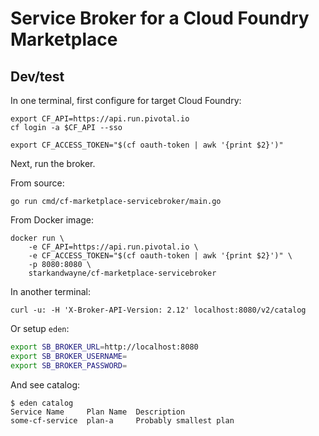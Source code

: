 # Service Broker for a Cloud Foundry Marketplace

## Dev/test

In one terminal, first configure for target Cloud Foundry:

```commands
export CF_API=https://api.run.pivotal.io
cf login -a $CF_API --sso

export CF_ACCESS_TOKEN="$(cf oauth-token | awk '{print $2}')"
```

Next, run the broker.

From source:

```shell
go run cmd/cf-marketplace-servicebroker/main.go
```

From Docker image:

```sehll
docker run \
    -e CF_API=https://api.run.pivotal.io \
    -e CF_ACCESS_TOKEN="$(cf oauth-token | awk '{print $2}')" \
    -p 8080:8080 \
    starkandwayne/cf-marketplace-servicebroker
```

In another terminal:

```example
curl -u: -H 'X-Broker-API-Version: 2.12' localhost:8080/v2/catalog
```

Or setup `eden`:

```bash
export SB_BROKER_URL=http://localhost:8080
export SB_BROKER_USERNAME=
export SB_BROKER_PASSWORD=
```

And see catalog:

```console
$ eden catalog
Service Name     Plan Name  Description
some-cf-service  plan-a     Probably smallest plan
```